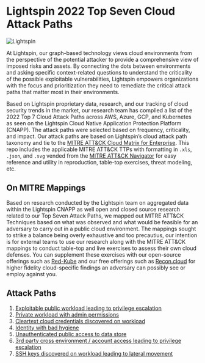 # Lightspin 2022 Top Seven Cloud Attack Paths

![Lightspin](https://img.pagecloud.com/wUlma_UEy2PoREUStC9QQIl7W5c=/150x0/filters:no_upscale()/lightspinio/LIG_Logo-Color-Black_L1R1_2x.png)

At Lightspin, our graph-based technology views cloud environments from the perspective of the potential attacker to provide a comprehensive view of imposed risks and assets. By connecting the dots between environments and asking specific context-related questions to understand the criticality of the possible exploitable vulnerabilities, Lightspin empowers organizations with the focus and prioritization they need to remediate the critical attack paths that matter most in their environments.

Based on Lightspin proprietary data, research, and our tracking of cloud security trends in the market, our research team has compiled a list of the 2022 Top 7 Cloud Attack Paths across AWS, Azure, GCP, and Kubernetes as seen on the Lightspin Cloud Native Application Protection Platform (CNAPP). The attack paths were selected based on frequency, criticality, and impact. Our attack paths are based on Lightspin’s cloud attack path taxonomy and tie to the [MITRE ATT&CK Cloud Matrix for Enterprise](https://attack.mitre.org/). This repo includes the applicable MITRE ATT&CK TTPs with formatting in `.xls`, `.json`, and `.svg` vended from the [MITRE ATT&CK Navigator](https://mitre-attack.github.io/attack-navigator/) for easy reference and utility in reproduction, table-top exercises, threat modeling, etc.

## On MITRE Mappings

Based on research conducted by the Lightspin team on aggregated data within the Lightspin CNAPP as well open and closed source research related to our Top Seven Attack Paths, we mapped out MITRE ATT&CK Techniques based on what was observed and what would be feasible for an adversary to carry out in a public cloud environment. The mappings sought to strike a balance being overly exhaustive and too precautius, our intention is for external teams to use our research along with the MITRE ATT&CK mappings to conduct table-top and live exercises to assess their own cloud defenses. You can supplement these exercises with our open-source offerings such as [Red-Kube](https://github.com/lightspin-tech/red-kube) and our free offerings such as [Recon.cloud](https://recon.cloud/) for higher fidelity cloud-specific findings an adversary can possibly see or employ against you.

## Attack Paths

1. [Exploitable public workload leading to privilege escalation](./exploitable-public-workload-priv-esc/)
2. [Private workload with admin permissions](./private-workload-admin/)
3. [Cleartext cloud credentials discovered on workload](./cleartext-creds-on-workload/)
4. [Identity with bad hygiene](./identity-bad-hygeine/)
5. [Unauthenticated public access to data store](./unauthenticated-public-datastore/)
6. [3rd party cross environment / account access leading to privilege escalation](./3rd-party-cross-env-priv-esc/)
7. [SSH keys discovered on workload leading to lateral movement](./ssh-keys-lateral-movement/)
